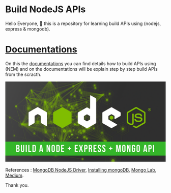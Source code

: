 # Build NodeJS APIs
Hello Everyone, :bamboo: this is a repository for learning build APIs using (nodejs, express &amp; mongodb). 

# [Documentations](./docs/main.md)
On this the [documentations](./docs/main.md) you can find details how to build APIs using (NEM) and on the documentations will be explain step by step build APIs from the scracth. 

![NEM](./docs/images/images_nem.png)

References :
[MongoDB NodeJS Driver](http://mongodb.github.io/node-mongodb-native/),
[Installing mongoDB](https://docs.mongodb.com/v3.0/tutorial/install-mongodb-on-windows/),
[Mongo Lab](https://mlab.com/),
[Medium](https://medium.freecodecamp.org/building-a-simple-node-js-api-in-under-30-minutes-a07ea9e390d2).

Thank you.